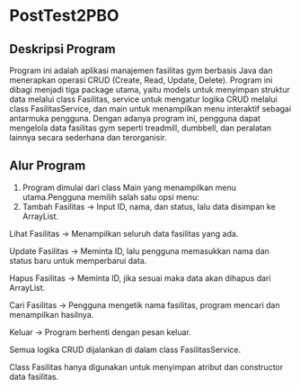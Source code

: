 # PostTest2PBO

## Deskripsi Program
Program ini adalah aplikasi manajemen fasilitas gym berbasis Java dan menerapkan operasi CRUD (Create, Read, Update, Delete). Program ini dibagi menjadi tiga package utama, yaitu models untuk menyimpan struktur data melalui class Fasilitas, service untuk mengatur logika CRUD melalui class FasilitasService, dan main untuk menampilkan menu interaktif sebagai antarmuka pengguna. Dengan adanya program ini, pengguna dapat mengelola data fasilitas gym seperti treadmill, dumbbell, dan peralatan lainnya secara sederhana dan terorganisir.

## Alur Program 
1. Program dimulai dari class Main yang menampilkan menu utama.Pengguna memilih salah satu opsi menu:
2. Tambah Fasilitas → Input ID, nama, dan status, lalu data disimpan ke ArrayList.

Lihat Fasilitas → Menampilkan seluruh data fasilitas yang ada.

Update Fasilitas → Meminta ID, lalu pengguna memasukkan nama dan status baru untuk memperbarui data.

Hapus Fasilitas → Meminta ID, jika sesuai maka data akan dihapus dari ArrayList.

Cari Fasilitas → Pengguna mengetik nama fasilitas, program mencari dan menampilkan hasilnya.

Keluar → Program berhenti dengan pesan keluar.

Semua logika CRUD dijalankan di dalam class FasilitasService.

Class Fasilitas hanya digunakan untuk menyimpan atribut dan constructor data fasilitas.
